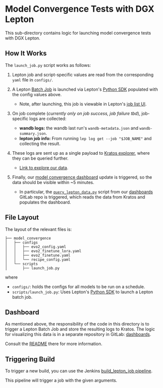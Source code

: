 # Model Convergence Tests with DGX Lepton

This sub-directory contains logic for launching model convergence tests with DGX Lepton.

## How It Works

The `launch_job.py` script works as follows:

1. Lepton job and script-specific values are read from the corresponding `yaml` file in `configs/`.

2. A Lepton [Batch Job](https://docs.nvidia.com/dgx-cloud/lepton/get-started/batch-job/) is launched via Lepton's [Python SDK](https://docs.nvidia.com/dgx-cloud/lepton/reference/api/) populated with the config values above.
   - Note, after launching, this job is viewable in Lepton's [job list UI](https://dashboard.dgxc-lepton.nvidia.com/workspace/vfco61g2/compute/jobs/list).
3. On job complete (_currently only on job success, job failure tbd_), job-specific logs are collected:
   - **wandb logs:** the wandb last run's `wandb-metadata.json` and `wandb-summary.json`.
   - **lepton job info:** From running `lep log get --job "$JOB_NAME"` and collecting the result.
4. These logs are sent up as a single payload to [Kratos explorer](https://explorer.kratos.nvidia.com/), where they can be queried further.

   - [Link to explore our data](https://explorer.kratos.nvidia.com/queries/442840/source).

5. Finally, our [model convergence dashboard](https://nv/bionemo-dashboards) update is triggered, so the data should be visible within ~5 minutes.
   - In particular, the [`query_lepton_data.py`]() script from our [dashboards](https://gitlab-master.nvidia.com/clara-discovery/dashboards) GitLab repo is triggered, which reads the data from Kratos and populates the dashboard.

## File Layout

The layout of the relevant files is:

```
├── model_convergence
│   ├── configs
│   │   ├── evo2_config.yaml
│   │   ├── evo2_finetune_lora.yaml
│   │   ├── evo2_finetune.yaml
│   │   └── recipe_config.yaml
│   └── scripts
│       ├── launch_job.py
```

where

- `configs/`: holds the configs for all models to be run on a schedule.
- `scripts/launch_job.py`: Uses Lepton's [Python SDK](https://docs.nvidia.com/dgx-cloud/lepton/reference/api/) to launch a Lepton batch job.

## Dashboard

As mentioned above, the responsibility of the code in this directory is to trigger a Lepton Batch Job and store the resulting logs to Kratos. The logic for visualizing this data is in a separate repository in GitLab: [dashboards](https://gitlab-master.nvidia.com/clara-discovery/dashboards).

Consult the [README]() there for more information.

## Triggering Build

To trigger a new build, you can use the Jenkins [build_lepton_job pipeline]().

This pipeline will trigger a job with the given arguments.
